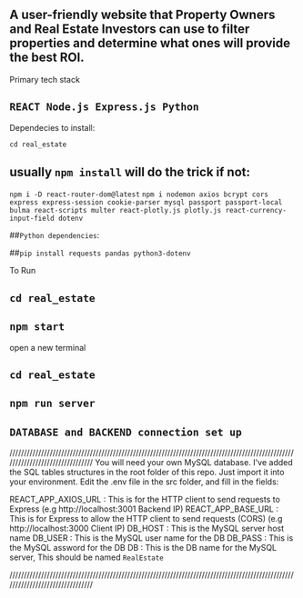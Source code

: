 ## A user-friendly website that Property Owners and Real Estate Investors can use to filter properties and determine what ones will provide the best ROI. 

Primary tech stack
## `REACT Node.js Express.js Python`
 

Dependecies to install:
 
`cd real_estate`
## usually `npm install` will do the trick if not: 
`npm i -D react-router-dom@latest`
`npm i nodemon axios bcrypt cors express express-session cookie-parser mysql passport passport-local bulma react-scripts multer react-plotly.js plotly.js react-currency-input-field dotenv`

##`Python dependencies`:

##`pip install requests pandas python3-dotenv`

To Run

## `cd real_estate`
## `npm start`

open a new terminal

## `cd real_estate`
## `npm run server`


## `DATABASE and BACKEND connection set up`
////////////////////////////////////////////////////////////////////////////////////////////////////////////////////////////////
You will need your own MySQL database. I've added the SQL tables structures in the root folder of this repo. Just import it into your environment.
Edit the .env file in the src folder, and fill in the fields:

REACT_APP_AXIOS_URL : This is for the HTTP client to send requests to Express (e.g http://localhost:3001 Backend IP)
REACT_APP_BASE_URL : This is for Express to allow the HTTP client to send requests (CORS) (e.g http://localhost:3000 Client IP)
DB_HOST : This is the MySQL server host name
DB_USER : This is the MySQL user name for the DB
DB_PASS : This is the MySQL assword for the DB
DB : This is the DB name for the MySQL server, This should be named `RealEstate`

////////////////////////////////////////////////////////////////////////////////////////////////////////////////////////////////
